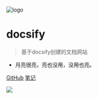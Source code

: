 <!-- _coverpage.md -->

# 

<!-- _coverpage.md -->

![logo](https://docsify.js.org/_media/icon.svg)

# docsify <small></small>

> 基于docsify创建的文档网站

- 月亮很亮，亮也没用，没用也亮。

[GitHub](https://github.com/docsifyjs/docsify/)
[笔记](https://notes.darkmoon.top/#/md/)

![](https://pictures.darkmoon.top/imgs/202306101241491.png)